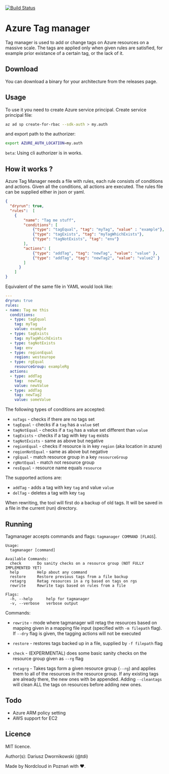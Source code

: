 
[![Build Status](https://dev.azure.com/dariuszdwornikowski0297/azure-tag-manager/_apis/build/status/nordcloud.azure-tag-manager?branchName=master)](https://dev.azure.com/dariuszdwornikowski0297/azure-tag-manager/_build/latest?definitionId=1&branchName=master)

# Azure Tag manager 

Tag manager is used to add or change tags on Azure resources on a massive scale. The tags are applied only when given rules are satisfied, for example prior existance of a certain tag, or the lack of it. 

## Download

You can download a binary for your architecture from the releases page. 

## Usage

To use it you need to create Azure service principal. Create service principal file:

```bash
az ad sp create-for-rbac --sdk-auth > my.auth
```
and export path to the authorizer:

```bash
export AZURE_AUTH_LOCATION=my.auth
```

`beta`: Using cli authorizer is in works.

## How it works ?

Azure Tag Manager needs a file with rules, each rule consists of conditions and actions. Given all the conditions, all actions are executed. The rules file can be supplied either in json or yaml. 

```json
{
  "dryrun": true,
  "rules":  [
    {
        "name": "Tag me stuff", 
        "conditions": [
            {"type": "tagEqual", "tag": "myTag", "value" : "example"},
            {"type": "tagExists", "tag": "myTagWhichExists"},
            {"type": "tagNotExists", "tag": "env"}
        ], 
        "actions": [
            {"type": "addTag", "tag": "newTag", "value": "value" },
            {"type": "addTag", "tag": "newTag2", "value": "value2" }
        ]
      }
    ]
}
```

Equivalent of the same file in YAML would look like:

```YAML
---
dryrun: true
rules:
- name: Tag me this
  conditions:
  - type: tagEqual
    tag: myTag
    value: example
  - type: tagExists
    tag: myTagWhichExists
  - type: tagNotExists
    tag: env
  - type: regionEqual
    region: westeurope
  - type: rgEqual
    resourceGroup: exampleRg
  actions:
  - type: addTag
    tag:  newTag
    value: newValue
  - type: addTag
    tag: newTag2
    value: someValue
```

The following types of conditions are accepted:

* `noTags` - checks if there are no tags set 
* `tagEqual` - checks if a `tag` has a `value` set 
* `tagNotEqual` - checks if a `tag` has a value set different than `value` 
* `tagExists` - checks if a tag with key `tag` exists
* `tagNotExists` - same as above but negative
* `regionEqual` - checks if resource is in key `region` (aka location in azure)
* `regionNotEqual` - same as above but negative
* `rgEqual` - match resource group in a key `resourceGroup`
* `rgNotEqual` - match not resource group
* `resEqual` - resource name equals `resource` 

The supported actions are:

* `addTag` - adds a tag with key `tag` and value `value`
* `delTag` - deletes a tag with key `tag`

When rewriting, the tool will first do a backup of old tags. It will be saved in a file in the current (run) directory. 

## Running 

Tagmanager accepts commands and flags: `tagmanager COMMAND [FLAGS`]. 
```
Usage:
  tagmanager [command]

Available Commands:
  check       Do sanity checks on a resource group (NOT FULLY IMPLEMENTED YET)
  help        Help about any command
  restore     Restore previous tags from a file backup
  retagrg     Retag resources in a rg based on tags on rgs
  rewrite     Rewrite tags based on rules from a file

Flags:
  -h, --help      help for tagmanager
  -v, --verbose   verbose output
```

Commands:

* `rewrite` - mode where tagmanager will retag the resources based on mapping given in a mapping file input (specified with `-m filepath` flag). If `--dry` flag is given, the tagging actions will not be executed

* `restore` - restores tags backed up in a file, supplied by `-f filepath` flag

* `check` - (EXPERIMENTAL) does some basic sanity checks on the resource group given as `--rg` flag 

* `retagrg` - Takes tags form a given resource group (`--rg`) and applies them to all of the resources in the resource group. If any existing tags are already there, the new ones with be appended. Adding `--cleantags` will clean ALL the tags on resources before adding new ones. 

## Todo 

* Azure ARM policy setting 
* AWS support for EC2

## Licence 

MIT licence.

Author(s): Dariusz Dwornikowski (@tdi)

Made by Nordcloud in Poznań with ♥. 